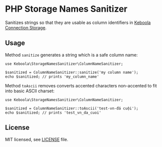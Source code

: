 # PHP Storage Names Sanitizer

Sanitizes strings so that they are usable as column identifiers in [Keboola Connection Storage](https://help.keboola.com/storage/tables/).

## Usage

Method `sanitize` generates a string which is a safe column name:

```
use Keboola\StorageNamesSanitizer\ColumnNameSanitizer;

$sanitized = ColumnNameSanitizer::sanitize('my column name');
echo $sanitized; // prints 'my_column_name'
```

Method `toAscii` removes converts accented characters non-accented to fit into basic ASCII charset: 

```
use Keboola\StorageNamesSanitizer\ColumnNameSanitizer;

$sanitized = ColumnNameSanitizer::toAscii('test-vn-đá cuội');
echo $sanitized; // prints 'test_vn_da_cuoi'
```

## License

MIT licensed, see [LICENSE](./LICENSE) file.
